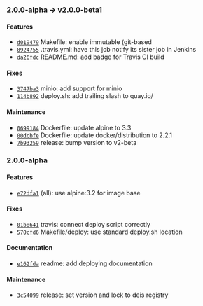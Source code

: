 ### 2.0.0-alpha -> v2.0.0-beta1

#### Features

 - [`d019479`](https://github.com/deis/registry/commit/d019479ff95f9639e9981721081906aa28108959) Makefile: enable immutable (git-based
 - [`8924755`](https://github.com/deis/registry/commit/8924755ac2b90940ff4a5ad4348c06c252d6a32f) .travis.yml: have this job notify its sister job in Jenkins
 - [`da26fdc`](https://github.com/deis/registry/commit/da26fdcb907896c9528e862e274058458057d315) README.md: add badge for Travis CI build

#### Fixes

 - [`3747ba3`](https://github.com/deis/registry/commit/3747ba3aade2095222ed240b0515bb64a74df57d) minio: add support for minio
 - [`114b892`](https://github.com/deis/registry/commit/114b8927759777fb9a70d101bba7f2a8d86ff4d9) deploy.sh: add trailing slash to quay.io/

#### Maintenance

 - [`0699184`](https://github.com/deis/registry/commit/0699184961b886ceda6184c1896a77540962aead) Dockerfile: update alpine to 3.3
 - [`00dcbfe`](https://github.com/deis/registry/commit/00dcbfe55001805d37d0ed3affd266c442d25e3a) Dockerfile: update docker/distribution to 2.2.1
 - [`7b93259`](https://github.com/deis/registry/commit/7b932598b0dc57cacff2b3d0446d979c78a77cff) release: bump version to v2-beta

### 2.0.0-alpha

#### Features

 - [`e72dfa1`](https://github.com/deis/registry/commit/e72dfa1840f088a7539e28f9cdcd5bfaf5c15149) (all): use alpine:3.2 for image base

#### Fixes

 - [`01b8641`](https://github.com/deis/registry/commit/01b8641337eeaa45243d5fbdb01a899409e9b5e9) travis: connect deploy script correctly
 - [`570cfd6`](https://github.com/deis/registry/commit/570cfd6544b640dd03ee714a27ff391fd3ee5bc0) Makefile/deploy: use standard deploy.sh location

#### Documentation

 - [`e162fda`](https://github.com/deis/registry/commit/e162fdae1f116d302bb0774ac6efd2d000012fb9) readme: add deploying documentation

#### Maintenance

 - [`3c54099`](https://github.com/deis/registry/commit/3c540990c377c3ada665dc9c99884d8671b900d3) release: set version and lock to deis registry
